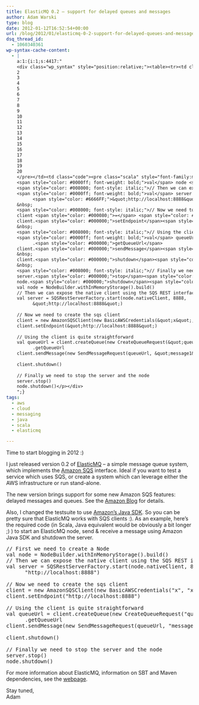 ```yaml
---
title: ElasticMQ 0.2 – support for delayed queues and messages
author: Adam Warski
type: blog
date: 2012-01-12T16:52:54+00:00
url: /blog/2012/01/elasticmq-0-2-support-for-delayed-queues-and-messages/
dsq_thread_id:
  - 1060340361
wp-syntax-cache-content:
  - |
    a:1:{i:1;s:4417:"
    <div class="wp_syntax" style="position:relative;"><table><tr><td class="line_numbers"><pre>1
    2
    3
    4
    5
    6
    7
    8
    9
    10
    11
    12
    13
    14
    15
    16
    17
    18
    19
    20
    </pre></td><td class="code"><pre class="scala" style="font-family:monospace;"><span style="color: #008000; font-style: italic;">// First we need to create a Node</span>
    <span style="color: #0000ff; font-weight: bold;">val</span> node <span style="color: #000080;">=</span> NodeBuilder.<span style="color: #000000;">withInMemoryStorage</span><span style="color: #F78811;">&#40;</span><span style="color: #F78811;">&#41;</span>.<span style="color: #000000;">build</span><span style="color: #F78811;">&#40;</span><span style="color: #F78811;">&#41;</span>
    <span style="color: #008000; font-style: italic;">// Then we can expose the native client using the SQS REST interface</span>
    <span style="color: #0000ff; font-weight: bold;">val</span> server <span style="color: #000080;">=</span> SQSRestServerFactory.<span style="color: #000000;">start</span><span style="color: #F78811;">&#40;</span>node.<span style="color: #000000;">nativeClient</span>, <span style="color: #F78811;">8888</span>, 
          <span style="color: #6666FF;">&quot;http://localhost:8888&quot;</span><span style="color: #F78811;">&#41;</span>
    &nbsp;
    <span style="color: #008000; font-style: italic;">// Now we need to create the sqs client</span>
    client <span style="color: #000080;">=</span> <span style="color: #0000ff; font-weight: bold;">new</span> AmazonSQSClient<span style="color: #F78811;">&#40;</span><span style="color: #0000ff; font-weight: bold;">new</span> BasicAWSCredentials<span style="color: #F78811;">&#40;</span><span style="color: #6666FF;">&quot;x&quot;</span>, <span style="color: #6666FF;">&quot;x&quot;</span><span style="color: #F78811;">&#41;</span><span style="color: #F78811;">&#41;</span>
    client.<span style="color: #000000;">setEndpoint</span><span style="color: #F78811;">&#40;</span><span style="color: #6666FF;">&quot;http://localhost:8888&quot;</span><span style="color: #F78811;">&#41;</span>
    &nbsp;
    <span style="color: #008000; font-style: italic;">// Using the client is quite straightforward</span>
    <span style="color: #0000ff; font-weight: bold;">val</span> queueUrl <span style="color: #000080;">=</span> client.<span style="color: #000000;">createQueue</span><span style="color: #F78811;">&#40;</span><span style="color: #0000ff; font-weight: bold;">new</span> CreateQueueRequest<span style="color: #F78811;">&#40;</span><span style="color: #6666FF;">&quot;queue1&quot;</span><span style="color: #F78811;">&#41;</span><span style="color: #F78811;">&#41;</span>
          .<span style="color: #000000;">getQueueUrl</span>
    client.<span style="color: #000000;">sendMessage</span><span style="color: #F78811;">&#40;</span><span style="color: #0000ff; font-weight: bold;">new</span> SendMessageRequest<span style="color: #F78811;">&#40;</span>queueUrl, <span style="color: #6666FF;">&quot;message1&quot;</span><span style="color: #F78811;">&#41;</span><span style="color: #F78811;">&#41;</span>
    &nbsp;
    client.<span style="color: #000000;">shutdown</span><span style="color: #F78811;">&#40;</span><span style="color: #F78811;">&#41;</span>
    &nbsp;
    <span style="color: #008000; font-style: italic;">// Finally we need to stop the server and the node</span>
    server.<span style="color: #000000;">stop</span><span style="color: #F78811;">&#40;</span><span style="color: #F78811;">&#41;</span>
    node.<span style="color: #000000;">shutdown</span><span style="color: #F78811;">&#40;</span><span style="color: #F78811;">&#41;</span></pre></td></tr></table><p class="theCode" style="display:none;">// First we need to create a Node
    val node = NodeBuilder.withInMemoryStorage().build()
    // Then we can expose the native client using the SQS REST interface
    val server = SQSRestServerFactory.start(node.nativeClient, 8888, 
          &quot;http://localhost:8888&quot;)
    
    // Now we need to create the sqs client
    client = new AmazonSQSClient(new BasicAWSCredentials(&quot;x&quot;, &quot;x&quot;))
    client.setEndpoint(&quot;http://localhost:8888&quot;)
    
    // Using the client is quite straightforward
    val queueUrl = client.createQueue(new CreateQueueRequest(&quot;queue1&quot;))
          .getQueueUrl
    client.sendMessage(new SendMessageRequest(queueUrl, &quot;message1&quot;))
    
    client.shutdown()
    
    // Finally we need to stop the server and the node
    server.stop()
    node.shutdown()</p></div>
    ";}
tags:
  - aws
  - cloud
  - messaging
  - java
  - scala
  - elasticmq

---
```

Time to start blogging in 2012 :)

I just released version 0.2 of [ElasticMQ][1] &#8211; a simple message queue system, which implements the [Amazon SQS][2] interface. Ideal if you want to test a service which uses SQS, or create a system which can leverage either the AWS infrastructure or run stand-alone.

The new version brings support for some new Amazon SQS features: delayed messages and queues. See the [Amazon Blog][3] for details.

Also, I changed the testsuite to use [Amazon&#8217;s Java SDK][4]. So you can be pretty sure that ElasticMQ works with SQS clients :). As an example, here&#8217;s the required code (in Scala, Java equivalent would be obviously a bit longer ;) ) to start an ElasticMQ node, send & receive a message using Amazon Java SDK and shutdown the server.

<pre lang="scala" line="1" escaped="true">// First we need to create a Node
val node = NodeBuilder.withInMemoryStorage().build()
// Then we can expose the native client using the SQS REST interface
val server = SQSRestServerFactory.start(node.nativeClient, 8888, 
      "http://localhost:8888")

// Now we need to create the sqs client
client = new AmazonSQSClient(new BasicAWSCredentials("x", "x"))
client.setEndpoint("http://localhost:8888")

// Using the client is quite straightforward
val queueUrl = client.createQueue(new CreateQueueRequest("queue1"))
      .getQueueUrl
client.sendMessage(new SendMessageRequest(queueUrl, "message1"))

client.shutdown()

// Finally we need to stop the server and the node
server.stop()
node.shutdown()
</pre>

For more information about ElasticMQ, information on SBT and Maven dependencies, see the [webpage][1].

Stay tuned,  
Adam

 [1]: https://github.com/adamw/elasticmq
 [2]: http://aws.amazon.com/sqs/
 [3]: http://aws.typepad.com/aws/2011/10/amazon-simple-queue-service-batch-operations-delay-queue-and-message-timers.html
 [4]: http://aws.amazon.com/sdkforjava/
